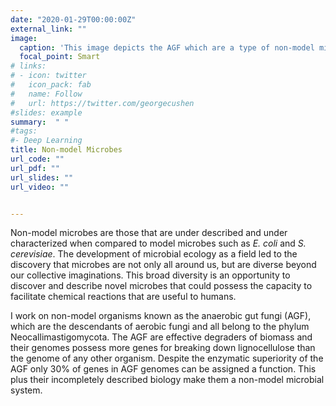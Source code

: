 ```yaml
---
date: "2020-01-29T00:00:00Z"
external_link: ""
image:
  caption: 'This image depicts the AGF which are a type of non-model microbe. The left-hand side of the image shows a helium ion microscopy image of an anaerobic fungus overlaid on a drawing of its host organism, a goat. The right-hand side of the screen depicts the non-model lifecycle of the anaerobic fungi. The lifecycle is one factor that differentiates anaerobic fungi from model organisms.'
  focal_point: Smart
# links:
# - icon: twitter
#   icon_pack: fab
#   name: Follow
#   url: https://twitter.com/georgecushen
#slides: example
summary:  " "
#tags:
#- Deep Learning
title: Non-model Microbes
url_code: ""
url_pdf: ""
url_slides: ""
url_video: ""


---
```


  Non-model microbes are those that are under described and under characterized when compared to model microbes such as *E. coli* and *S. cerevisiae*. The development of microbial ecology as a field led to the discovery that microbes are not only all around us, but are diverse beyond our collective imaginations. This broad diversity is an opportunity to discover and describe novel microbes that could possess the capacity to facilitate chemical reactions that are useful to humans.  

  I work on non-model organisms known as the anaerobic gut fungi (AGF), which are the descendants of aerobic fungi and all belong to the phylum Neocallimastigomycota. The AGF are effective degraders of biomass and their genomes possess more genes for breaking down lignocellulose than the genome of any other organism. Despite the enzymatic superiority of the AGF only 30% of genes in AGF genomes can be assigned a function. This plus their incompletely described biology make them a non-model microbial system. 
